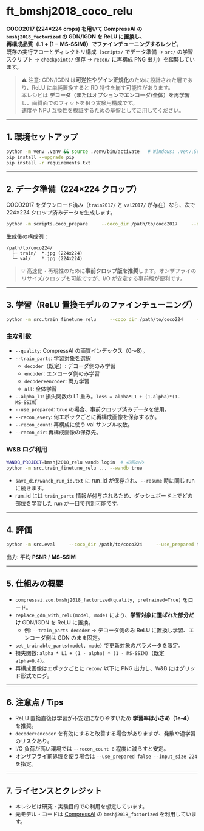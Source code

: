 # ft_bmshj2018_coco_relu

**COCO2017 (224×224 crops) を用いて CompressAI の `bmshj2018_factorized` の GDN/IGDN を ReLU に置換し、  
再構成品質（L1 + (1 − MS‑SSIM)）でファインチューニングするレシピ**。  
既存の実行フローとディレクトリ構成（`scripts/` でデータ準備 → `src/` の学習スクリプト → `checkpoints/` 保存 → `recon/` に再構成 PNG 出力）を踏襲しています。

> ⚠️ 注意: GDN/IGDN は**可逆性やゲイン正規化**のために設計された層であり、ReLU に単純置換すると RD 特性を崩す可能性があります。  
> 本レシピは **デコーダ（またはオプションでエンコーダ/全体）を再学習**し、画質面でのフィットを狙う実験用構成です。  
> 速度や NPU 互換性を検証するための基盤として活用してください。

---

## 1. 環境セットアップ

```bash
python -m venv .venv && source .venv/bin/activate   # Windows: .venv\Scripts\activate
pip install --upgrade pip
pip install -r requirements.txt
```

---

## 2. データ準備（224×224 クロップ）

COCO2017 をダウンロード済み（`train2017/` と `val2017/` が存在）なら、次で 224×224 クロップ済みデータを生成します。

```bash
python -m scripts.coco_prepare     --coco_dir /path/to/coco2017     --out_dir  /path/to/coco224     --include_val true
```

生成後の構成例：

```text
/path/to/coco224/
  ├─ train/  *.jpg (224x224)
  └─ val/    *.jpg (224x224)
```

> 💡 高速化・再現性のために**事前クロップ版を推奨**します。オンザフライのリサイズ/クロップも可能ですが、I/O が安定する事前版が便利です。

---

## 3. 学習（ReLU 置換モデルのファインチューニング）

```bash
python -m src.train_finetune_relu     --coco_dir /path/to/coco224     --use_prepared true     --quality 8     --epochs 10     --batch_size 16     --lr 1e-4     --alpha_l1 0.4     --train_parts decoder     --recon_every 2     --recon_count 16     --save_dir ./checkpoints     --recon_dir ./recon
```

### 主な引数
- `--quality`: CompressAI の画質インデックス（0〜8）。
- `--train_parts`: 学習対象を選択  
  - `decoder`（既定）: デコーダ側のみ学習  
  - `encoder`: エンコーダ側のみ学習  
  - `decoder+encoder`: 両方学習  
  - `all`: 全体学習
- `--alpha_l1`: 損失関数の L1 重み。`loss = alpha*L1 + (1-alpha)*(1-MS‑SSIM)`
- `--use_prepared`: `true` の場合、事前クロップ済みデータを使用。
- `--recon_every`: 何エポックごとに再構成画像を保存するか。
- `--recon_count`: 再構成に使う val サンプル枚数。
- `--recon_dir`: 再構成画像の保存先。

### W&B ログ利用
```bash
WANDB_PROJECT=bmshj2018_relu wandb login  # 初回のみ
python -m src.train_finetune_relu ... --wandb true
```

- `save_dir/wandb_run_id.txt` に run_id が保存され、`--resume` 時に同じ run に続きます。
- run_id には `train_parts` 情報が付与されるため、ダッシュボード上でどの部位を学習した run か一目で判別可能です。

---

## 4. 評価

```bash
python -m src.eval     --coco_dir /path/to/coco224     --use_prepared true     --checkpoint ./checkpoints/best_msssim.pt
```

出力: 平均 **PSNR** / **MS‑SSIM**

---

## 5. 仕組みの概要

- `compressai.zoo.bmshj2018_factorized(quality, pretrained=True)` をロード。
- `replace_gdn_with_relu(model, mode)` により、**学習対象に選ばれた部分だけ** GDN/IGDN を ReLU に置換。
  - 例: `--train_parts decoder` → デコーダ側のみ ReLU に置換し学習、エンコーダ側は GDN のまま固定。
- `set_trainable_parts(model, mode)` で更新対象のパラメータを限定。
- 損失関数: `alpha * L1 + (1 - alpha) * (1 - MS‑SSIM)`（既定 `alpha=0.4`）。
- 再構成画像はエポックごとに `recon/` 以下に PNG 出力し、W&B にはグリッド形式でログ。

---

## 6. 注意点 / Tips

- ReLU 置換直後は学習が不安定になりやすいため **学習率は小さめ（1e‑4）** を推奨。
- `decoder+encoder` を有効にすると改善する場合がありますが、発散や過学習のリスクあり。
- I/O 負荷が高い環境では `--recon_count 8` 程度に減らすと安定。
- オンザフライ前処理を使う場合は `--use_prepared false --input_size 224` を指定。

---

## 7. ライセンスとクレジット

- 本レシピは研究・実験目的での利用を想定しています。  
- 元モデル・コードは [CompressAI](https://github.com/InterDigitalInc/CompressAI) の `bmshj2018_factorized` を利用しています。